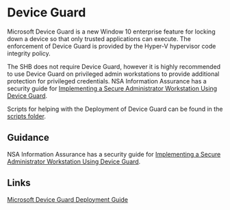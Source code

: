 # Device Guard

Microsoft Device Guard is a new Window 10 enterprise feature for locking down a device so that only trusted applications can execute. The enforcement of Device Guard is provided by the Hyper-V hypervisor code integrity policy. 

The SHB does not require Device Guard, however it is highly recommended to use Device Guard on privileged admin workstations to provide additional protection for privileged credentials. NSA Information Assurance has a security guide for [Implementing a Secure Administrator Workstation Using Device Guard](https://www.iad.gov/iad/library/ia-guidance/security-configuration/operating-systems/windows-10-device-guard.cfm).

Scripts for helping with the Deployment of Device Guard can be found in the [scripts folder](./Scripts).

## Guidance

NSA Information Assurance has a security guide for [Implementing a Secure Administrator Workstation Using Device Guard](https://www.iad.gov/iad/library/ia-guidance/security-configuration/operating-systems/windows-10-device-guard.cfm).

## Links

[Microsoft Device Guard Deployment Guide](https://technet.microsoft.com/en-us/itpro/windows/keep-secure/device-guard-deployment-guide)